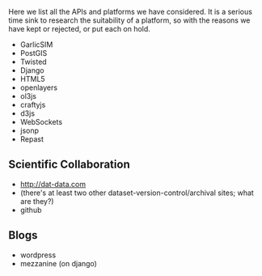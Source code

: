 Here we list all the APIs and platforms we have considered. It is a serious time sink to research the suitability of a platform, so with the reasons we have kept or rejected, or put  each on hold.

* GarlicSIM
* PostGIS
* Twisted
* Django
* HTML5
* openlayers
* ol3js
* craftyjs
* d3js
* WebSockets
* jsonp
* Repast

## Scientific Collaboration
* http://dat-data.com 
* (there's at least two other dataset-version-control/archival sites; what are they?)
* github

## Blogs
* wordpress
* mezzanine (on django)